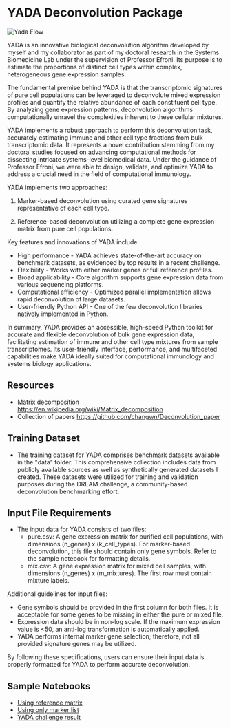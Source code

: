 # YADA Deconvolution Package
![Yada Flow](/data/Yada.jpg)

YADA is an innovative biological deconvolution algorithm developed by myself and my collaborator as part of my doctoral research in the Systems Biomedicine Lab under the supervision of Professor Efroni. Its purpose is to estimate the proportions of distinct cell types within complex, heterogeneous gene expression samples.

The fundamental premise behind YADA is that the transcriptomic signatures of pure cell populations can be leveraged to deconvolute mixed expression profiles and quantify the relative abundance of each constituent cell type. By analyzing gene expression patterns, deconvolution algorithms computationally unravel the complexities inherent to these cellular mixtures.

YADA implements a robust approach to perform this deconvolution task, accurately estimating immune and other cell type fractions from bulk transcriptomic data. It represents a novel contribution stemming from my doctoral studies focused on advancing computational methods for dissecting intricate systems-level biomedical data. Under the guidance of Professor Efroni, we were able to design, validate, and optimize YADA to address a crucial need in the field of computational immunology.

YADA implements two approaches:

1) Marker-based deconvolution using curated gene signatures representative of each cell type. 

2) Reference-based deconvolution utilizing a complete gene expression matrix from pure cell populations.

Key features and innovations of YADA include:
- High performance - YADA achieves state-of-the-art accuracy on benchmark datasets, as evidenced by top results in a recent challenge.
- Flexibility - Works with either marker genes or full reference profiles.
- Broad applicability - Core algorithm supports gene expression data from various sequencing platforms. 
- Computational efficiency - Optimized parallel implementation allows rapid deconvolution of large datasets.
- User-friendly Python API - One of the few deconvolution libraries natively implemented in Python.

In summary, YADA provides an accessible, high-speed Python toolkit for accurate and flexible deconvolution of bulk gene expression data, facilitating estimation of immune and other cell type mixtures from sample transcriptomes. Its user-friendly interface, performance, and multifaceted capabilities make YADA ideally suited for computational immunology and systems biology applications.

## Resources
- Matrix decomposition https://en.wikipedia.org/wiki/Matrix_decomposition
- Collection of papers https://github.com/changwn/Deconvolution_paper

## Training Dataset
- The training dataset for YADA comprises benchmark datasets available in the "data" folder. This comprehensive collection includes data from publicly available sources as well as synthetically generated datasets I created. These datasets were utilized for training and validation purposes during the DREAM challenge, a community-based deconvolution benchmarking effort.

## Input File Requirements
- The input data for YADA consists of two files:
    - pure.csv: A gene expression matrix for purified cell populations, with dimensions (n_genes) x (k_cell_types). For marker-based deconvolution, this file should contain only gene symbols. Refer to the sample notebook for formatting details.
    - mix.csv: A gene expression matrix for mixed cell samples, with dimensions (n_genes) x (m_mixtures). The first row must contain mixture labels.
    
Additional guidelines for input files:

- Gene symbols should be provided in the first column for both files.
It is acceptable for some genes to be missing in either the pure or mixed file.
- Expression data should be in non-log scale. If the maximum expression value is <50, an anti-log transformation is automatically applied.
- YADA performs internal marker gene selection; therefore, not all provided signature genes may be utilized.

By following these specifications, users can ensure their input data is properly formatted for YADA to perform accurate deconvolution.

## Sample Notebooks
- [Using reference matrix](Yada.ipynb)
- [Using only marker list](Yada-only_markers.ipynb)
- [YADA challenge result](/data/Challenge/challenge.ipynb)